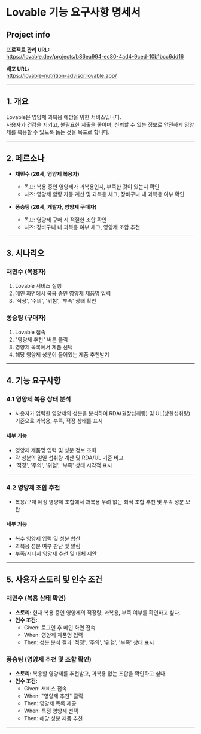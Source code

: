 # Lovable 기능 요구사항 명세서

## Project info

**프로젝트 관리 URL:**  
<https://lovable.dev/projects/b86ea994-ec80-4ad4-9ced-10b1bcc6dd16>

**배포 URL:**  
https://lovable-nutrition-advisor.lovable.app/

---

## 1. 개요

Lovable은 영양제 과복용 예방을 위한 서비스입니다.  
사용자가 건강을 지키고, 불필요한 지출을 줄이며, 신뢰할 수 있는 정보로 안전하게 영양제를 복용할 수 있도록 돕는 것을 목표로 합니다.

---

## 2. 페르소나

- **채민수 (26세, 영양제 복용자)**
    - 목표: 복용 중인 영양제가 과복용인지, 부족한 것이 있는지 확인
    - 니즈: 영양제 함량 자동 계산 및 과복용 체크, 장바구니 내 과복용 여부 확인

- **퐁승팅 (26세, 개발자, 영양제 구매자)**
    - 목표: 영양제 구매 시 적절한 조합 확인
    - 니즈: 장바구니 내 과복용 여부 체크, 영양제 조합 추천

---

## 3. 시나리오

### 채민수 (복용자)
1. Lovable 서비스 실행
2. 메인 화면에서 복용 중인 영양제 제품명 입력
3. '적정', '주의', '위험', '부족' 상태 확인

### 퐁승팅 (구매자)
1. Lovable 접속
2. "영양제 추천" 버튼 클릭
3. 영양제 목록에서 제품 선택
4. 해당 영양제 성분이 들어있는 제품 추천받기

---

## 4. 기능 요구사항

### 4.1 영양제 복용 상태 분석

- 사용자가 입력한 영양제의 성분을 분석하여 RDA(권장섭취량) 및 UL(상한섭취량) 기준으로 과복용, 부족, 적정 상태를 표시

#### 세부 기능
- 영양제 제품명 입력 및 성분 정보 조회
- 각 성분의 일일 섭취량 계산 및 RDA/UL 기준 비교
- '적정', '주의', '위험', '부족' 상태 시각적 표시

---

### 4.2 영양제 조합 추천

- 복용/구매 예정 영양제 조합에서 과복용 우려 없는 최적 조합 추천 및 부족 성분 보완

#### 세부 기능
- 복수 영양제 입력 및 성분 합산
- 과복용 성분 여부 판단 및 알림
- 부족/시너지 영양제 추천 및 대체 제안

---

## 5. 사용자 스토리 및 인수 조건

### 채민수 (복용 상태 확인)

- **스토리:** 현재 복용 중인 영양제의 적정량, 과복용, 부족 여부를 확인하고 싶다.
- **인수 조건:**  
    - Given: 로그인 후 메인 화면 접속  
    - When: 영양제 제품명 입력  
    - Then: 성분 분석 결과 '적정', '주의', '위험', '부족' 상태 표시

### 퐁승팅 (영양제 추천 및 조합 확인)

- **스토리:** 복용할 영양제를 추천받고, 과복용 없는 조합을 확인하고 싶다.
- **인수 조건:**  
    - Given: 서비스 접속  
    - When: "영양제 추천" 클릭  
    - Then: 영양제 목록 제공  
    - When: 특정 영양제 선택  
    - Then: 해당 성분 제품 추천

---
